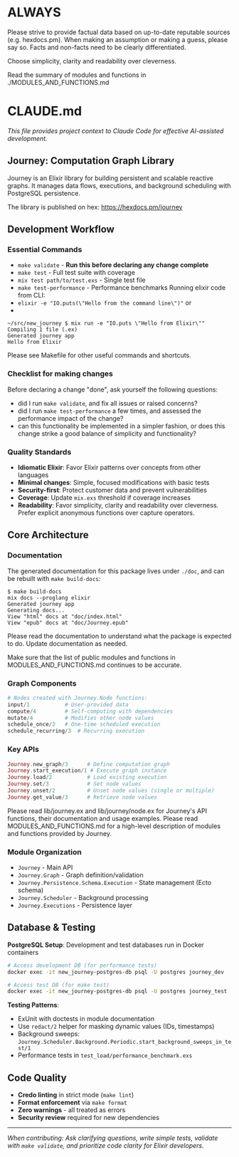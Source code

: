 # ALWAYS

Please strive to provide factual data based on up-to-date reputable sources (e.g. hexdocs.pm). When making an assumption or making a guess, please say so. Facts and non-facts need to be clearly differentiated.

Choose simplicity, clarity and readability over cleverness.

Read the summary of modules and functions in ./MODULES_AND_FUNCTIONS.md

# CLAUDE.md

*This file provides project context to Claude Code for effective AI-assisted development.*

## Journey: Computation Graph Library

Journey is an Elixir library for building persistent and scalable reactive graphs. It manages data flows, executions, and background scheduling with PostgreSQL persistence.

The library is published on hex: https://hexdocs.pm/journey


## Development Workflow

### Essential Commands
- `make validate` - **Run this before declaring any change complete**
- `make test` - Full test suite with coverage
- `mix test path/to/test.exs` - Single test file
- `make test-performance` - Performance benchmarks 
Running elixir code from CLI:
- `elixir -e "IO.puts(\"Hello from the command line\")"`
or
- 
```
~/src/new_journey $ mix run -e "IO.puts \"Hello from Elixir\""
Compiling 1 file (.ex)
Generated journey app
Hello from Elixir
```

Please see Makefile for other useful commands and shortcuts.

### Checklist for making changes

Before declaring a change "done", ask yourself the following questions:
- did I run `make validate`, and fix all issues or raised concerns?
- did I run `make test-performance` a few times, and assessed the performance impact of the change?
- can this functionality be implemented in a simpler fashion, or does this change strike a good balance of simplicity and functionality?

### Quality Standards
- **Idiomatic Elixir**: Favor Elixir patterns over concepts from other languages
- **Minimal changes**: Simple, focused modifications with basic tests
- **Security-first**: Protect customer data and prevent vulnerabilities
- **Coverage**: Update `mix.exs` threshold if coverage increases
- **Readability**: Favor simplicity, clarity and readability over cleverness. Prefer explicit anonymous functions over capture operators.

## Core Architecture

### Documentation

The generated documentation for this package lives under `./doc`, and can be rebuilt with `make build-docs`:
```
$ make build-docs
mix docs --proglang elixir
Generated journey app
Generating docs...
View "html" docs at "doc/index.html"
View "epub" docs at "doc/Journey.epub"
```

Please read the documentation to understand what the package is expected to do. Update documentation as needed.

Make sure that the list of public modules and functions in MODULES_AND_FUNCTIONS.md continues to be accurate.


### Graph Components
```elixir
# Nodes created with Journey.Node functions:
input/1           # User-provided data
compute/4         # Self-computing with dependencies  
mutate/4          # Modifies other node values
schedule_once/3   # One-time scheduled execution
schedule_recurring/3  # Recurring execution
```

### Key APIs
```elixir
Journey.new_graph/3      # Define computation graph
Journey.start_execution/1 # Execute graph instance
Journey.load/2           # Load existing execution
Journey.set/3            # Set node values
Journey.unset/2          # Unset node values (single or multiple)
Journey.get_value/3      # Retrieve node values
```

Please read lib/journey.ex and lib/journey/node.ex for Journey's API functions, their documentation and usage examples.
Please read MODULES_AND_FUNCTIONS.md for a high-level description of modules and functions provided by Journey.

### Module Organization
- `Journey` - Main API
- `Journey.Graph` - Graph definition/validation
- `Journey.Persistence.Schema.Execution` - State management (Ecto schema)
- `Journey.Scheduler` - Background processing
- `Journey.Executions` - Persistence layer

## Database & Testing

**PostgreSQL Setup**: Development and test databases run in Docker containers
```bash
# Access development DB (for performance tests)
docker exec -it new_journey-postgres-db psql -U postgres journey_dev

# Access test DB (for make test)  
docker exec -it new_journey-postgres-db psql -U postgres journey_test
```

**Testing Patterns**:
- ExUnit with doctests in module documentation
- Use `redact/2` helper for masking dynamic values (IDs, timestamps)
- Background sweeps: `Journey.Scheduler.Background.Periodic.start_background_sweeps_in_test/1`
- Performance tests in `test_load/performance_benchmark.exs`

## Code Quality

- **Credo linting** in strict mode (`make lint`)
- **Format enforcement** via `make format`
- **Zero warnings** - all treated as errors
- **Security review** required for new dependencies

---

*When contributing: Ask clarifying questions, write simple tests, validate with `make validate`, and prioritize code clarity for Elixir developers.*

